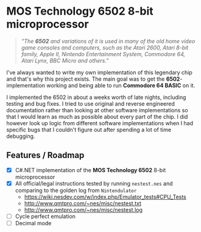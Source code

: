 # MOS Technology 6502 8-bit microprocessor

> *"The **6502** and variations of it is used in many of the old home video game consoles and computers, such as the Atari 2600, Atari 8-bit family, Apple II, Nintendo Entertainment System, Commodore 64, Atari Lynx, BBC Micro and others."*

I've always wanted to write my own implementation of this legendary chip and that's why this project exists. The main goal was to get the **6502**-implementation working and being able to run **Commodore 64 BASIC** on it.

I implemented the 6502 in about a weeks worth of late nights, including testing and bug fixes. I tried to use original and reverse engineered documentation rather than looking at other software implementations so that I would learn as much as possible about every part of the chip. I did however look up logic from different software implementations when I had specific bugs that I couldn't figure out after spending a lot of time debugging.

## Features / Roadmap
- [x] C#.NET implementation of the **MOS Technology 6502** 8-bit microprocessor
- [x] All official/legal instructions tested by running `nestest.nes` and comparing to the golden log from `Nintendulator`
  - https://wiki.nesdev.com/w/index.php/Emulator_tests#CPU_Tests
  - http://www.qmtpro.com/~nes/misc/nestest.txt
  - http://www.qmtpro.com/~nes/misc/nestest.log
- [ ] Cycle perfect emulation
- [ ] Decimal mode